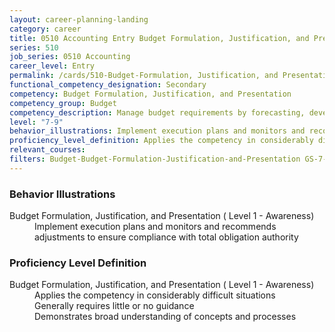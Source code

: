 ```yaml
---
layout: career-planning-landing
category: career
title: 0510 Accounting Entry Budget Formulation, Justification, and Presentation
series: 510
job_series: 0510 Accounting
career_level: Entry
permalink: /cards/510-Budget-Formulation, Justification, and Presentation-Entry
functional_competency_designation: Secondary
competency: Budget Formulation, Justification, and Presentation
competency_group: Budget
competency_description: Manage budget requirements by forecasting, developing and justifying budgets in compliance with statutory/regulatory guidance. 
level: "7-9"
behavior_illustrations: Implement execution plans and monitors and recommends adjustments to ensure compliance with total obligation authority
proficiency_level_definition: Applies the competency in considerably difficult situations ? Generally requires little or no guidance ? Demonstrates broad understanding of concepts and processes
relevant_courses: 
filters: Budget-Budget-Formulation-Justification-and-Presentation GS-7-9 series-0510
---
```


<div class="desktop:grid-col-6 margin-y-205">
  <div class="border-top-05 bg-white padding-2 shadow-5 height-full members-hover border-1px border-gray-30 border-top-orange radius-lg">
    <h3>Behavior Illustrations</h3>
    <dl class="text-base"><dt>Budget Formulation, Justification, and Presentation ( Level 1 - Awareness)</dt><dd>Implement execution plans and monitors and recommends adjustments to ensure compliance with total obligation authority</dd></dl>
  </div>
</div>
<div class="desktop:grid-col-6 margin-y-205">
  <div class="border-top-05 bg-white padding-2 shadow-5 height-full members-hover border-1px border-gray-30 border-top-orange radius-lg">
    <h3>Proficiency Level Definition</h3>
    <dl class="text-base"><dt>Budget Formulation, Justification, and Presentation ( Level 1 - Awareness)</dt><dd>Applies the competency in considerably difficult situations </dd><dd> Generally requires little or no guidance </dd><dd> Demonstrates broad understanding of concepts and processes</dd></dl>
  </div>
</div>